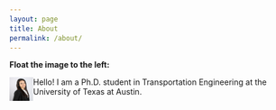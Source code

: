 ```yaml
---
layout: page
title: About
permalink: /about/
---
```




<p><strong>Float the image to the left:</strong></p>
<p>
<img src="/assets/img/nat.jpg" alt="Natalia" style="float:left;width:42px;height:42px;">
Hello! I am a Ph.D. student in Transportation Engineering at the University of Texas at Austin.   
</p>



